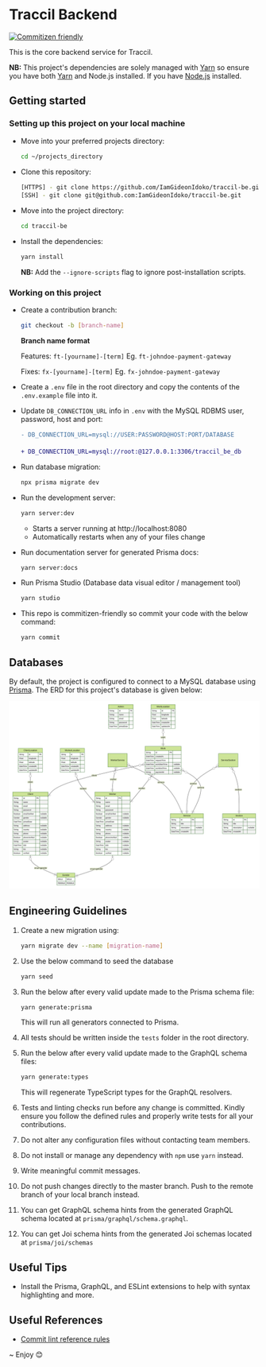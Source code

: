 # Traccil Backend
[![Commitizen friendly](https://img.shields.io/badge/commitizen-friendly-brightgreen.svg)](http://commitizen.github.io/cz-cli/)

This is the core backend service for Traccil.

**NB:** This project's dependencies are solely managed with [Yarn](https://yarnpkg.com/) so ensure you have both [Yarn](https://yarnpkg.com/getting-started/install) and Node.js installed. If you have [Node.js](https://nodejs.org/en/download) installed.

## Getting started

### Setting up this project on your local machine

* Move into your preferred projects directory: 

    ```bash
    cd ~/projects_directory
    ```

* Clone this repository:

    ```bash
    [HTTPS] - git clone https://github.com/IamGideonIdoko/traccil-be.git
    [SSH] - git clone git@github.com:IamGideonIdoko/traccil-be.git
    ```

* Move into the project directory:

    ```bash
    cd traccil-be
    ```

* Install the dependencies:

    ```bash
    yarn install
    ```
    
    **NB:** Add the `--ignore-scripts` flag to ignore post-installation scripts.

### Working on this project

- Create a contribution branch:

  ```bash
  git checkout -b [branch-name]
  ```

  **Branch name format**

  Features: `ft-[yourname]-[term]` Eg. `ft-johndoe-payment-gateway`

  Fixes: `fx-[yourname]-[term]` Eg. `fx-johndoe-payment-gateway`

- Create a `.env` file in the root directory and copy the contents of the `.env.example` file into it.

- Update `DB_CONNECTION_URL` info in `.env` with the MySQL RDBMS user, password, host and port:

  ```diff
  - DB_CONNECTION_URL=mysql://USER:PASSWORD@HOST:PORT/DATABASE
  
  + DB_CONNECTION_URL=mysql://root:@127.0.0.1:3306/traccil_be_db
  ```

* Run database migration:

    ```bash
    npx prisma migrate dev
    ```

* Run the development server:

    ```bash
    yarn server:dev
    ```

    * Starts a server running at http://localhost:8080
    * Automatically restarts when any of your files change

* Run documentation server for generated Prisma docs:

    ```bash
    yarn server:docs
    ```

- Run Prisma Studio (Database data visual editor / management tool)

  ```bash
  yarn studio
  ```

- This repo is commitizen-friendly so commit your code with the below command:
  ```bash
  yarn commit
  ```

## Databases

By default, the project is configured to connect to a MySQL database using [Prisma](https://prima.io). The ERD for this project's database is given below:

![ERD](./prisma/diagrams/ERD-auto.svg)

## Engineering Guidelines

1. Create a new migration using:

   ```bash
   yarn migrate dev --name [migration-name]
   ```

2. Use the below command to seed the database

    ```bash
    yarn seed
    ```

3. Run the below after every valid update made to the Prisma schema file:

   ```bash
   yarn generate:prisma
   ```

   This will run all generators connected to Prisma.

4. All tests should be written inside the `tests` folder in the root directory.

5. Run the below after every valid update made to the GraphQL schema files:

   ```bash
   yarn generate:types
   ```

   This will regenerate TypeScript types for the GraphQL resolvers.

6. Tests and linting checks run before any change is committed. Kindly ensure you follow the defined rules and properly write tests for all your contributions.

7. Do not alter any configuration files without contacting team members.

8. Do not install or manage any dependency with `npm` use `yarn` instead.

9. Write meaningful commit messages.

10. Do not push changes directly to the master branch. Push to the remote branch of your local branch instead.

11. You can get GraphQL schema hints from the generated GraphQL schema located at `prisma/graphql/schema.graphql`.

12. You can get Joi schema hints from the generated Joi schemas located at `prisma/joi/schemas`

## Useful Tips

- Install the Prisma, GraphQL, and ESLint extensions to help with syntax highlighting and more.

## Useful References

- [Commit lint reference rules](https://commitlint.js.org/#/reference-rules)

~ Enjoy 😊

